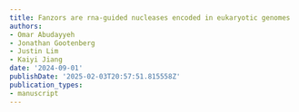 ```yaml
---
title: Fanzors are rna-guided nucleases encoded in eukaryotic genomes
authors:
- Omar Abudayyeh
- Jonathan Gootenberg
- Justin Lim
- Kaiyi Jiang
date: '2024-09-01'
publishDate: '2025-02-03T20:57:51.815558Z'
publication_types:
- manuscript
---
```

